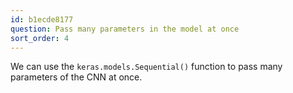 ```yaml
---
id: b1ecde8177
question: Pass many parameters in the model at once
sort_order: 4
---
```


We can use the `keras.models.Sequential()` function to pass many parameters of the CNN at once.